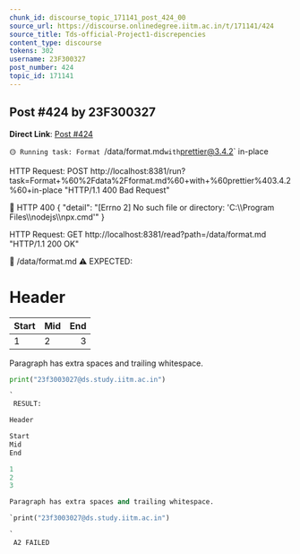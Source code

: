 ```yaml
---
chunk_id: discourse_topic_171141_post_424_00
source_url: https://discourse.onlinedegree.iitm.ac.in/t/171141/424
source_title: Tds-official-Project1-discrepencies
content_type: discourse
tokens: 302
username: 23F300327
post_number: 424
topic_id: 171141
---
```


## Post #424 by 23F300327

**Direct Link**: [Post #424](https://discourse.onlinedegree.iitm.ac.in/t/171141/424)

`🟡 Running task: Format `/data/format.md` with `prettier@3.4.2` in-place

HTTP Request: POST http://localhost:8381/run?task=Format+%60%2Fdata%2Fformat.md%60+with+%60prettier%403.4.2%60+in-place "HTTP/1.1 400 Bad Request"

🔴 HTTP 400 {
 "detail": "[Errno 2] No such file or directory: 'C:\\\\Program Files\\\\nodejs\\\\npx.cmd'"
}

HTTP Request: GET http://localhost:8381/read?path=/data/format.md "HTTP/1.1 200 OK"

🔴 /data/format.md
⚠️ EXPECTED:
# Header

| Start | Mid | End |
| :---- | --- | --: |
| 1 | 2 | 3 |

Paragraph has extra spaces and trailing whitespace.

```py
print("23f3003027@ds.study.iitm.ac.in")

`
 RESULT:

Header

Start
Mid
End

1
2
3

Paragraph has extra spaces and trailing whitespace.

`print("23f3003027@ds.study.iitm.ac.in")

`
 A2 FAILED
